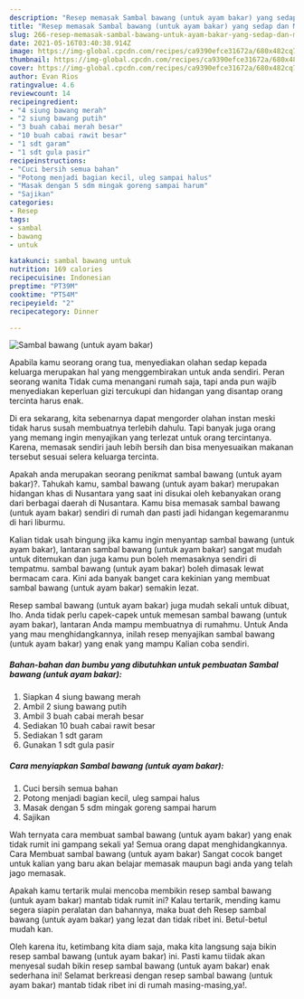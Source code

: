 ```yaml
---
description: "Resep memasak Sambal bawang (untuk ayam bakar) yang sedap dan Mudah Dibuat"
title: "Resep memasak Sambal bawang (untuk ayam bakar) yang sedap dan Mudah Dibuat"
slug: 266-resep-memasak-sambal-bawang-untuk-ayam-bakar-yang-sedap-dan-mudah-dibuat
date: 2021-05-16T03:40:38.914Z
image: https://img-global.cpcdn.com/recipes/ca9390efce31672a/680x482cq70/sambal-bawang-untuk-ayam-bakar-foto-resep-utama.jpg
thumbnail: https://img-global.cpcdn.com/recipes/ca9390efce31672a/680x482cq70/sambal-bawang-untuk-ayam-bakar-foto-resep-utama.jpg
cover: https://img-global.cpcdn.com/recipes/ca9390efce31672a/680x482cq70/sambal-bawang-untuk-ayam-bakar-foto-resep-utama.jpg
author: Evan Rios
ratingvalue: 4.6
reviewcount: 14
recipeingredient:
- "4 siung bawang merah"
- "2 siung bawang putih"
- "3 buah cabai merah besar"
- "10 buah cabai rawit besar"
- "1 sdt garam"
- "1 sdt gula pasir"
recipeinstructions:
- "Cuci bersih semua bahan"
- "Potong menjadi bagian kecil, uleg sampai halus"
- "Masak dengan 5 sdm mingak goreng sampai harum"
- "Sajikan"
categories:
- Resep
tags:
- sambal
- bawang
- untuk

katakunci: sambal bawang untuk 
nutrition: 169 calories
recipecuisine: Indonesian
preptime: "PT39M"
cooktime: "PT54M"
recipeyield: "2"
recipecategory: Dinner

---
```



![Sambal bawang (untuk ayam bakar)](https://img-global.cpcdn.com/recipes/ca9390efce31672a/680x482cq70/sambal-bawang-untuk-ayam-bakar-foto-resep-utama.jpg)

Apabila kamu seorang orang tua, menyediakan olahan sedap kepada keluarga merupakan hal yang menggembirakan untuk anda sendiri. Peran seorang  wanita Tidak cuma menangani rumah saja, tapi anda pun wajib menyediakan keperluan gizi tercukupi dan hidangan yang disantap orang tercinta harus enak.

Di era  sekarang, kita sebenarnya dapat mengorder olahan instan meski tidak harus susah membuatnya terlebih dahulu. Tapi banyak juga orang yang memang ingin menyajikan yang terlezat untuk orang tercintanya. Karena, memasak sendiri jauh lebih bersih dan bisa menyesuaikan makanan tersebut sesuai selera keluarga tercinta. 



Apakah anda merupakan seorang penikmat sambal bawang (untuk ayam bakar)?. Tahukah kamu, sambal bawang (untuk ayam bakar) merupakan hidangan khas di Nusantara yang saat ini disukai oleh kebanyakan orang dari berbagai daerah di Nusantara. Kamu bisa memasak sambal bawang (untuk ayam bakar) sendiri di rumah dan pasti jadi hidangan kegemaranmu di hari liburmu.

Kalian tidak usah bingung jika kamu ingin menyantap sambal bawang (untuk ayam bakar), lantaran sambal bawang (untuk ayam bakar) sangat mudah untuk ditemukan dan juga kamu pun boleh memasaknya sendiri di tempatmu. sambal bawang (untuk ayam bakar) boleh dimasak lewat bermacam cara. Kini ada banyak banget cara kekinian yang membuat sambal bawang (untuk ayam bakar) semakin lezat.

Resep sambal bawang (untuk ayam bakar) juga mudah sekali untuk dibuat, lho. Anda tidak perlu capek-capek untuk memesan sambal bawang (untuk ayam bakar), lantaran Anda mampu membuatnya di rumahmu. Untuk Anda yang mau menghidangkannya, inilah resep menyajikan sambal bawang (untuk ayam bakar) yang enak yang mampu Kalian coba sendiri.

<!--inarticleads1-->

##### Bahan-bahan dan bumbu yang dibutuhkan untuk pembuatan Sambal bawang (untuk ayam bakar):

1. Siapkan 4 siung bawang merah
1. Ambil 2 siung bawang putih
1. Ambil 3 buah cabai merah besar
1. Sediakan 10 buah cabai rawit besar
1. Sediakan 1 sdt garam
1. Gunakan 1 sdt gula pasir




<!--inarticleads2-->

##### Cara menyiapkan Sambal bawang (untuk ayam bakar):

1. Cuci bersih semua bahan
1. Potong menjadi bagian kecil, uleg sampai halus
1. Masak dengan 5 sdm mingak goreng sampai harum
1. Sajikan




Wah ternyata cara membuat sambal bawang (untuk ayam bakar) yang enak tidak rumit ini gampang sekali ya! Semua orang dapat menghidangkannya. Cara Membuat sambal bawang (untuk ayam bakar) Sangat cocok banget untuk kalian yang baru akan belajar memasak maupun bagi anda yang telah jago memasak.

Apakah kamu tertarik mulai mencoba membikin resep sambal bawang (untuk ayam bakar) mantab tidak rumit ini? Kalau tertarik, mending kamu segera siapin peralatan dan bahannya, maka buat deh Resep sambal bawang (untuk ayam bakar) yang lezat dan tidak ribet ini. Betul-betul mudah kan. 

Oleh karena itu, ketimbang kita diam saja, maka kita langsung saja bikin resep sambal bawang (untuk ayam bakar) ini. Pasti kamu tiidak akan menyesal sudah bikin resep sambal bawang (untuk ayam bakar) enak sederhana ini! Selamat berkreasi dengan resep sambal bawang (untuk ayam bakar) mantab tidak ribet ini di rumah masing-masing,ya!.

